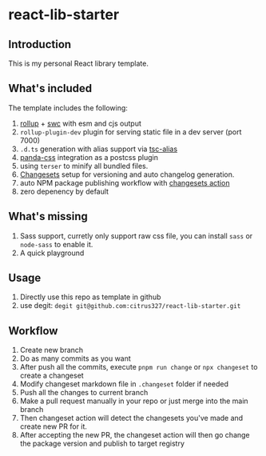 # react-lib-starter

## Introduction

This is my personal React library template.

## What's included

The template includes the following:

1. [rollup](https://rollupjs.org/) + [swc](https://swc.rs/) with esm and cjs output
2. `rollup-plugin-dev` plugin for serving static file in a dev server (port 7000)
3. `.d.ts` generation with alias support via [tsc-alias](https://github.com/justkey007/tsc-alias)
4. [panda-css](https://panda-css.com/) integration as a postcss plugin
5. using `terser` to minify all bundled files.
6. [Changesets](https://github.com/changesets/changesets) setup for versioning and auto changelog generation.
7. auto NPM package publishing workflow with [changesets action](https://github.com/changesets/action)
8. zero depenency by default

## What's missing

1. Sass support, curretly only support raw css file, you can install `sass` or `node-sass` to enable it.
2. A quick playground

## Usage

1. Directly use this repo as template in github
2. use degit: `degit git@github.com:citrus327/react-lib-starter.git`

## Workflow

1. Create new branch
2. Do as many commits as you want
3. After push all the commits, execute `pnpm run change` or `npx changeset` to create a changeset
4. Modify changeset markdown file in `.changeset` folder if needed
5. Push all the changes to current branch
6. Make a pull request manually in your repo or just merge into the main branch
7. Then changeset action will detect the changesets you've made and create new PR for it.
8. After accepting the new PR, the changeset action will then go change the package version and publish to target registry
